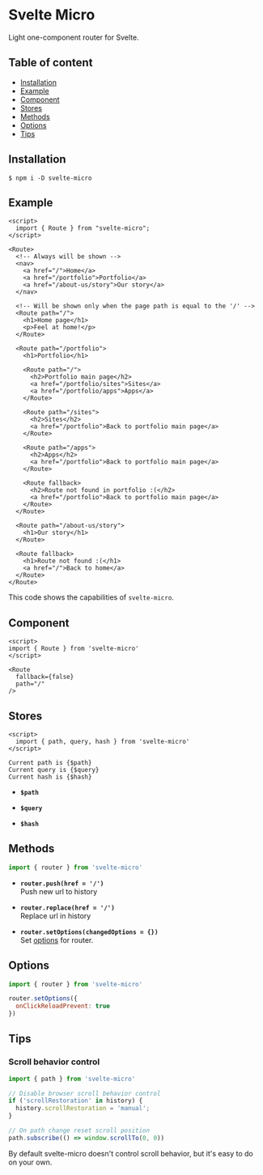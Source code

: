 # Svelte Micro

Light one-component router for Svelte.



## Table of content

- [Installation](#installation)
- [Example](#example)
- [Component](#component)
- [Stores](#stores)
- [Methods](#methods)
- [Options](#options)
- [Tips](#tips)



## Installation

```
$ npm i -D svelte-micro
```



## Example

```svelte
<script>
  import { Route } from "svelte-micro";
</script>

<Route>
  <!-- Always will be shown -->
  <nav>
    <a href="/">Home</a>
    <a href="/portfolio">Portfolio</a>
    <a href="/about-us/story">Our story</a>
  </nav>

  <!-- Will be shown only when the page path is equal to the '/' -->
  <Route path="/">
    <h1>Home page</h1>
    <p>Feel at home!</p>
  </Route>

  <Route path="/portfolio">
    <h1>Portfolio</h1>

    <Route path="/">
      <h2>Portfolio main page</h2>
      <a href="/portfolio/sites">Sites</a>
      <a href="/portfolio/apps">Apps</a>
    </Route>

    <Route path="/sites">
      <h2>Sites</h2>
      <a href="/portfolio">Back to portfolio main page</a>
    </Route>

    <Route path="/apps">
      <h2>Apps</h2>
      <a href="/portfolio">Back to portfolio main page</a>
    </Route>

    <Route fallback>
      <h2>Route not found in portfolio :(</h2>
      <a href="/portfolio">Back to portfolio main page</a>
    </Route>
  </Route>

  <Route path="/about-us/story">
    <h1>Our story</h1>
  </Route>

  <Route fallback>
    <h1>Route not found :(</h1>
    <a href="/">Back to home</a>
  </Route>
</Route>
```

This code shows the capabilities of `svelte-micro`.



## Component

```svelte
<script>
import { Route } from 'svelte-micro'
</script>

<Route
  fallback={false}
  path="/"
/>
```



## Stores

```svelte
<script>
  import { path, query, hash } from 'svelte-micro'
</script>

Current path is {$path}
Current query is {$query}
Current hash is {$hash}
```

- **`$path`** 

- **`$query`**

- **`$hash`**



## Methods

```javascript
import { router } from 'svelte-micro'
```

- **`router.push(href = '/')`**\
  Push new url to history

- **`router.replace(href = '/')`**\
  Replace url in history

- **`router.setOptions(changedOptions = {})`**\
  Set [options](#options) for router.



## Options

```javascript
import { router } from 'svelte-micro'

router.setOptions({
  onClickReloadPrevent: true
})
```



## Tips


### Scroll behavior control

```javascript
import { path } from 'svelte-micro'

// Disable browser scroll behavior control
if ('scrollRestoration' in history) {
  history.scrollRestoration = 'manual';
}

// On path change reset scroll position
path.subscribe(() => window.scrollTo(0, 0))
```

By default svelte-micro doesn't control scroll behavior, but it's easy to do on your own.
